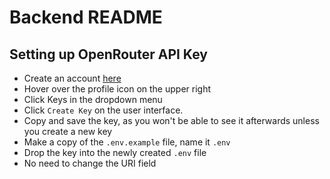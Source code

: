 # Backend README

## Setting up OpenRouter API Key
- Create an account [here](https://openrouter.ai)
- Hover over the profile icon on the upper right
- Click Keys in the dropdown menu
- Click `Create Key` on the user interface.
- Copy and save the key, as you won't be able to see it afterwards unless you create a new key
- Make a copy of the `.env.example` file, name it `.env`
- Drop the key into the newly created `.env` file
- No need to change the URI field